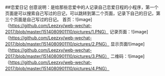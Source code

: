 ##恋爱日记 创意说明：是给那些恋爱中的人记录自己恋爱日程的小程序，第一个页面是可以搜索自己写过的日记，可以跳转到第二个页面，记录下自己的日记，第三个页面是自己写过的日记。
首页：![image]（https://github.com/Leezxy/web-wechat-2017/blob/master/1514080901110/pictures/1.PNG）
记录页面：![image]（https://github.com/Leezxy/web-wechat-2017/blob/master/1514080901110/pictures/2.PNG）
显示页面![image]（https://github.com/Leezxy/web-wechat-2017/blob/master/1514080901110/pictures/3.PNG）
二维码：![image]（https://github.com/Leezxy/web-wechat-2017/blob/master/1514080901110/pictures/4.PNG）
